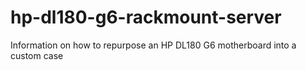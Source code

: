 # hp-dl180-g6-rackmount-server
Information on how to repurpose an HP DL180 G6 motherboard into a custom case
